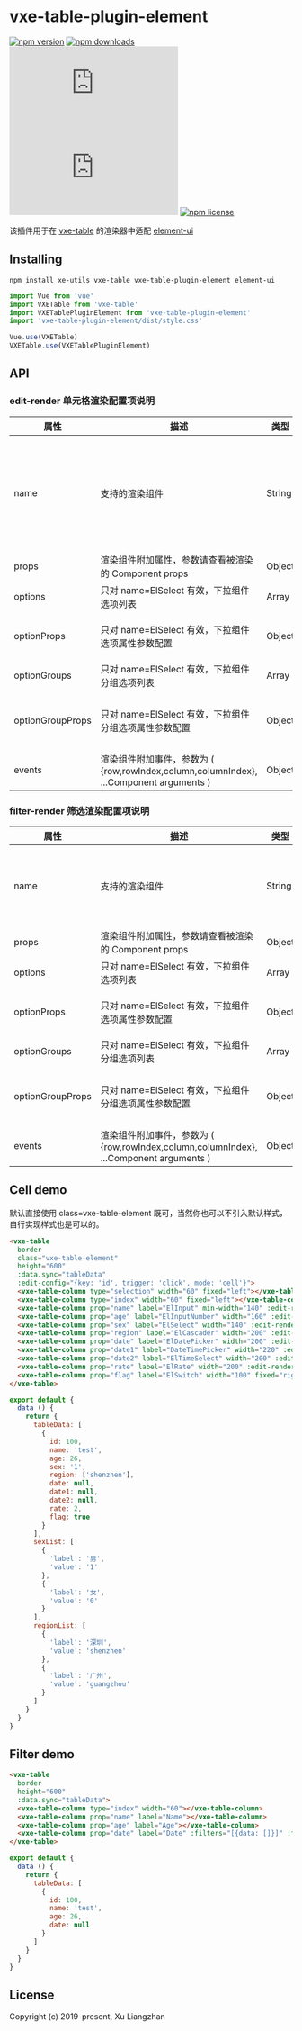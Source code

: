# vxe-table-plugin-element

[![npm version](https://img.shields.io/npm/v/vxe-table-plugin-element.svg?style=flat-square)](https://www.npmjs.org/package/vxe-table-plugin-element)
[![npm downloads](https://img.shields.io/npm/dm/vxe-table-plugin-element.svg?style=flat-square)](http://npm-stat.com/charts.html?package=vxe-table-plugin-element)
[![gzip size: JS](http://img.badgesize.io/https://unpkg.com/vxe-table-plugin-element/dist/index.min.js?compression=gzip&label=gzip%20size:%20JS)](https://unpkg.com/vxe-table-plugin-element/dist/index.min.js)
[![gzip size: CSS](http://img.badgesize.io/https://unpkg.com/vxe-table-plugin-element/dist/style.min.css?compression=gzip&label=gzip%20size:%20CSS)](https://unpkg.com/vxe-table-plugin-element/dist/style.min.css)
[![npm license](https://img.shields.io/github/license/mashape/apistatus.svg)](https://github.com/xuliangzhan/vxe-table-plugin-element/blob/master/LICENSE)

该插件用于在 [vxe-table](https://github.com/xuliangzhan/vxe-table) 的渲染器中适配 [element-ui](https://www.npmjs.com/package/element-ui)

## Installing

```shell
npm install xe-utils vxe-table vxe-table-plugin-element element-ui
```

```javascript
import Vue from 'vue'
import VXETable from 'vxe-table'
import VXETablePluginElement from 'vxe-table-plugin-element'
import 'vxe-table-plugin-element/dist/style.css'

Vue.use(VXETable)
VXETable.use(VXETablePluginElement)
```

## API

### edit-render 单元格渲染配置项说明

| 属性 | 描述 | 类型 | 可选值 | 默认值 |
|------|------|-----|-----|-----|
| name | 支持的渲染组件 | String | ElInput, ElAutocomplete, ElInputNumber, ElSelect, ElCascader, ElTimeSelect, ElTimePicker, ElDatePicker, ElSwitch, ElRate, ElSlider | — |
| props | 渲染组件附加属性，参数请查看被渲染的 Component props | Object | — | {} |
| options | 只对 name=ElSelect 有效，下拉组件选项列表 | Array | — | [] |
| optionProps | 只对 name=ElSelect 有效，下拉组件选项属性参数配置 | Object | — | { value: 'value', label: 'label' } |
| optionGroups | 只对 name=ElSelect 有效，下拉组件分组选项列表 | Array | — | [] |
| optionGroupProps | 只对 name=ElSelect 有效，下拉组件分组选项属性参数配置 | Object | — | { options: 'options', label: 'label' } |
| events | 渲染组件附加事件，参数为 ( {row,rowIndex,column,columnIndex}, ...Component arguments ) | Object | — | — |

### filter-render 筛选渲染配置项说明

| 属性 | 描述 | 类型 | 可选值 | 默认值 |
|------|------|-----|-----|-----|
| name | 支持的渲染组件 | String | ElInput, ElInputNumber, ElAutocomplete, ElSelect, ElDatePicker, ElSwitch, ElRate, ElSlider | — |
| props | 渲染组件附加属性，参数请查看被渲染的 Component props | Object | — | {} |
| options | 只对 name=ElSelect 有效，下拉组件选项列表 | Array | — | [] |
| optionProps | 只对 name=ElSelect 有效，下拉组件选项属性参数配置 | Object | — | { value: 'value', label: 'label' } |
| optionGroups | 只对 name=ElSelect 有效，下拉组件分组选项列表 | Array | — | [] |
| optionGroupProps | 只对 name=ElSelect 有效，下拉组件分组选项属性参数配置 | Object | — | { options: 'options', label: 'label' } |
| events | 渲染组件附加事件，参数为 ( {row,rowIndex,column,columnIndex}, ...Component arguments ) | Object | — | — |

## Cell demo

默认直接使用 class=vxe-table-element 既可，当然你也可以不引入默认样式，自行实现样式也是可以的。

```html
<vxe-table
  border
  class="vxe-table-element"
  height="600"
  :data.sync="tableData"
  :edit-config="{key: 'id', trigger: 'click', mode: 'cell'}">
  <vxe-table-column type="selection" width="60" fixed="left"></vxe-table-column>
  <vxe-table-column type="index" width="60" fixed="left"></vxe-table-column>
  <vxe-table-column prop="name" label="ElInput" min-width="140" :edit-render="{name: 'ElInput'}"></vxe-table-column>
  <vxe-table-column prop="age" label="ElInputNumber" width="160" :edit-render="{name: 'ElInputNumber', props: {max: 35, min: 18}}"></vxe-table-column>
  <vxe-table-column prop="sex" label="ElSelect" width="140" :edit-render="{name: 'ElSelect', options: sexList}"></vxe-table-column>
  <vxe-table-column prop="region" label="ElCascader" width="200" :edit-render="{name: 'ElCascader', props: {options: regionList}}"></vxe-table-column>
  <vxe-table-column prop="date" label="ElDatePicker" width="200" :edit-render="{name: 'ElDatePicker', props: {type: 'date', format: 'yyyy/MM/dd'}}"></vxe-table-column>
  <vxe-table-column prop="date1" label="DateTimePicker" width="220" :edit-render="{name: 'ElDatePicker', props: {type: 'datetime', format: 'yyyy-MM-dd HH:mm:ss'}}"></vxe-table-column>
  <vxe-table-column prop="date2" label="ElTimeSelect" width="200" :edit-render="{name: 'ElTimeSelect', props: {pickerOptions: {start: '08:30', step: '00:15', end: '18:30'}}}"></vxe-table-column>
  <vxe-table-column prop="rate" label="ElRate" width="200" :edit-render="{name: 'ElRate', type: 'visible'}"></vxe-table-column>
  <vxe-table-column prop="flag" label="ElSwitch" width="100" fixed="right" :edit-render="{name: 'ElSwitch', type: 'visible'}"></vxe-table-column>
</vxe-table>
```

```javascript
export default {
  data () {
    return {
      tableData: [
        {
          id: 100,
          name: 'test',
          age: 26,
          sex: '1',
          region: ['shenzhen'],
          date: null,
          date1: null,
          date2: null,
          rate: 2,
          flag: true
        }
      ],
      sexList: [
        {
          'label': '男',
          'value': '1'
        },
        {
          'label': '女',
          'value': '0'
        }
      ],
      regionList: [
        {
          'label': '深圳',
          'value': 'shenzhen'
        },
        {
          'label': '广州',
          'value': 'guangzhou'
        }
      ]
    }
  }
}
```

## Filter demo

```html
<vxe-table
  border
  height="600"
  :data.sync="tableData">
  <vxe-table-column type="index" width="60"></vxe-table-column>
  <vxe-table-column prop="name" label="Name"></vxe-table-column>
  <vxe-table-column prop="age" label="Age"></vxe-table-column>
  <vxe-table-column prop="date" label="Date" :filters="[{data: []}]" :filter-render="{name: 'ElDatePicker', props: {type: 'daterange'}}"></vxe-table-column>
</vxe-table>
```

```javascript
export default {
  data () {
    return {
      tableData: [
        {
          id: 100,
          name: 'test',
          age: 26,
          date: null
        }
      ]
    }
  }
}
```

## License

Copyright (c) 2019-present, Xu Liangzhan
